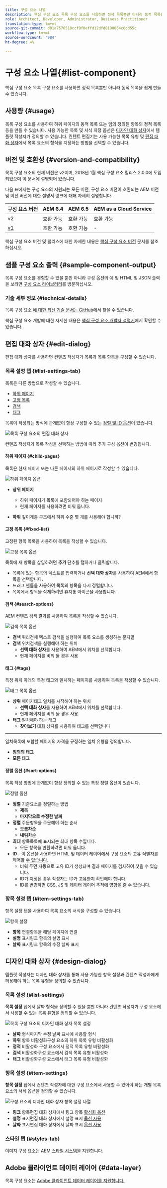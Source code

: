 ```yaml
---
title: 구성 요소 나열
description: 핵심 구성 요소 목록 구성 요소를 사용하면 정적 목록뿐만 아니라 동적 목록을 쉽게 만들 수 있습니다.
role: Architect, Developer, Administrator, Business Practitioner
translation-type: tm+mt
source-git-commit: d01a7576518ccf9f0effd12dfd8198854c6cd55c
workflow-type: tm+mt
source-wordcount: '984'
ht-degree: 4%

---
```



# 구성 요소 나열{#list-component}

핵심 구성 요소 목록 구성 요소를 사용하면 정적 목록뿐만 아니라 동적 목록을 쉽게 만들 수 있습니다.

## 사용량 {#usage}

목록 구성 요소를 사용하여 하위 페이지의 동적 목록 또는 임의 정의된 항목의 정적 목록 등을 만들 수 있습니다. 사용 가능한 목록 및 서식 지정 옵션은 [디자인 대화 상자](#design-dialog)에서 템플릿 작성자가 정의할 수 있습니다. 컨텐트 편집기는 사용 가능한 목록 유형 및 [편집 대화 상자](#edit-dialog)에서 목록 요소의 형식을 지정하는 방법을 선택할 수 있습니다.

## 버전 및 호환성 {#version-and-compatibility}

목록 구성 요소의 현재 버전은 v2이며, 2018년 1월 핵심 구성 요소 릴리스 2.0.0에 도입되었으며 이 문서에 설명되어 있습니다.

다음 표에서는 구성 요소의 지원되는 모든 버전, 구성 요소 버전이 호환되는 AEM 버전 및 이전 버전에 대한 설명서 링크에 대해 자세히 설명합니다.

| 구성 요소 버전 | AEM 6.4 | AEM 6.5 | AEM as a Cloud Service |
|--- |--- |--- |---|
| v2 | 호환 가능 | 호환 가능 | 호환 가능 |
| [v1](v1/list-v1.md) | 호환 가능 | 호환 가능 | - |

핵심 구성 요소 버전 및 릴리스에 대한 자세한 내용은 [핵심 구성 요소 버전](/help/versions.md) 문서를 참조하십시오.

## 샘플 구성 요소 출력 {#sample-component-output}

목록 구성 요소를 경험할 수 있을 뿐만 아니라 구성 옵션의 예 및 HTML 및 JSON 출력을 보려면 [구성 요소 라이브러리](https://adobe.com/go/aem_cmp_library_list)를 방문하십시오.

### 기술 세부 정보 {#technical-details}

목록 구성 요소 [에 대한 최신 기술 문서는 GitHub](https://adobe.com/go/aem_cmp_tech_list_v2)에서 찾을 수 있습니다.

핵심 구성 요소 개발에 대한 자세한 내용은 [핵심 구성 요소 개발자 설명서](/help/developing/overview.md)에서 확인할 수 있습니다.

## 편집 대화 상자 {#edit-dialog}

편집 대화 상자를 사용하면 컨텐츠 작성자가 목록과 목록 항목을 구성할 수 있습니다.

### 목록 설정 탭 {#list-settings-tab}

목록은 다른 방법으로 작성할 수 있습니다.

* [하위 페이지](#child-pages)
* [고정 목록](#fixed-list)
* [검색](#search-options)
* [태그](#tags)

목록이 작성되는 방식에 관계없이 항상 구성할 수 있는 [정렬 및 ID 옵션](#sort-options)이 있습니다.

![목록 구성 요소의 편집 대화 상자](/help/assets/list-edit.png)

컨텐츠 작성자가 목록 작성을 선택하는 방법에 따라 추가 구성 옵션이 변경됩니다.

#### 하위 페이지 {#child-pages}

목록은 현재 페이지 또는 다른 페이지의 하위 페이지로 작성할 수 있습니다.

![하위 페이지 옵션](/help/assets/list-edit-child-pages.png)

* **상위 페이지**
   * 하위 페이지가 목록에 포함되어야 하는 페이지
   * 현재 페이지를 사용하려면 비워 둡니다.

* **하위**
깊이계층 구조에서 하위 수준 몇 개를 사용해야 합니까?

#### 고정 목록 {#fixed-list}

고정된 항목 목록을 사용하여 목록을 작성할 수 있습니다.

![고정 목록 옵션](/help/assets/list-edit-fixed.png)

목록에 새 항목을 삽입하려면 **추가** 단추를 탭하거나 클릭합니다.

* 목록에 있는 항목의 텍스트를 입력하거나 **선택 대화 상자**&#x200B;를 사용하여 AEM에서 항목을 선택합니다.
* 드래그 핸들을 사용하여 목록의 항목을 다시 정렬합니다.
* 목록에서 항목을 삭제하려면 휴지통 아이콘을 사용합니다.

#### 검색 {#search-options}

AEM 컨텐츠 검색 결과를 사용하여 목록을 작성할 수 있습니다.

![검색 목록 옵션](/help/assets/list-edit-search.png)

* **검색**
쿼리전체 텍스트 검색을 실행하여 목록 요소를 생성하는 문자열
* **검색**
위치검색을 실행해야 하는 위치
   * **선택 대화 상자**&#x200B;를 사용하여 AEM에서 위치를 선택합니다.
   * 현재 페이지를 비워 둘 경우 사용

#### 태그 {#tags}

특정 위치 아래의 특정 태그와 일치하는 페이지를 사용하여 목록을 작성할 수 있습니다.

![태그 목록 옵션](/help/assets/list-edit-tags.png)

* **상위**
페이지태그 일치를 시작해야 하는 위치
   * **선택 대화 상자**&#x200B;를 사용하여 AEM에서 위치를 선택합니다.
   * 현재 페이지를 비워 둘 경우 사용
* **태그**
일치해야 하는 태그
   * **찾아보기** 대화 상자를 사용하여 태그를 선택합니다
* ****
일치목록에 포함할 페이지의 자격을 규정하는 일치 유형을 정의합니다.
   * **임의의 태그**
   * **모든 태그**

#### 정렬 옵션 {#sort-options}

목록 작성 방법에 관계없이 항상 정의할 수 있는 특정 정렬 옵션이 있습니다.

![정렬 옵션](/help/assets/list-edit-sort-options.png)

* **정렬**
기준요소를 정렬하는 방법
   * **제목**
   * **마지막으로 수정한 날짜**
* **정렬**
주문항목을 주문해야 하는 순서
   * **오름차순**
   * **내림차순**
* **최대**
항목목록에 표시되는 최대 항목 수입니다.
   * 모든 항목을 반환하려면 비워 둡니다.
* **ID**  - 이 옵션을 사용하면 HTML 및 데이터 레이어에서 구성 요소의 고유 식별자를 제어할  [수 있습니다](/help/developing/data-layer/overview.md).
   * 비워 두면 자동으로 고유 ID가 생성되며 결과 페이지를 검사하여 찾을 수 있습니다.
   * ID가 지정된 경우 작성자는 ID가 고유한지 확인해야 합니다.
   * ID를 변경하면 CSS, JS 및 데이터 레이어 추적에 영향을 줄 수 있습니다.

### 항목 설정 탭 {#item-settings-tab}

항목 설정 탭을 사용하여 목록 요소의 서식을 구성할 수 있습니다.

![항목 설정](/help/assets/list-edit-items.png)

* **항목**
연결항목을 해당 페이지에 연결
* **설명**
표시링크 항목의 설명 표시
* **날짜**
표시링크 항목의 수정 날짜 표시

## 디자인 대화 상자 {#design-dialog}

템플릿 작성자는 디자인 대화 상자를 통해 사용 가능한 항목 설정과 컨텐츠 작성자에게 허용해야 하는 목록 유형을 정의할 수 있습니다.

### 목록 설정 {#list-settings}

**목록 설정** 탭에서 날짜 형식을 정의할 수 있을 뿐만 아니라 컨텐츠 작성자가 구성 요소에서 사용할 수 있는 목록 유형을 정의할 수 있습니다.

![목록 구성 요소의 디자인 대화 상자 목록 설정](/help/assets/list-design-list-settings.png)

* **날짜**
형식마지막 수정 날짜 표시에 사용할 형식
* **하위**
항목 비활성화구성 요소의 하위 목록 유형 비활성화
* **정적**
비활성화 구성 요소에서 정적 목록 유형 비활성화
* **검색**
비활성화구성 요소에서 검색 목록 유형 비활성화
* **태그**
비활성화구성 요소에서 태그 목록 유형 비활성화

### 항목 설정 {#item-settings}

**항목 설정** 탭에서 컨텐츠 작성자에 대한 구성 요소에서 사용할 수 있어야 하는 개별 목록 요소의 서식 옵션을 정의할 수 있습니다.

![구성 요소의 디자인 대화 상자 항목 설정 나열](/help/assets/list-design-item-settings.png)

* **링크**
항목편집 대화 상자에서 링크 항목  [활성화 옵션](#edit-dialog)
* **설명**
표시편집 대화 상자에서 설명 표시  [옵션 사용](#edit-dialog)
* **날짜**
표시편집 대화 상자에서 날짜 표시  [옵션 사용](#edit-dialog)

### 스타일 탭 {#styles-tab}

이미지 구성 요소는 AEM [스타일 시스템](/help/get-started/authoring.md#component-styling)을 지원합니다.

## Adobe 클라이언트 데이터 레이어 {#data-layer}

목록 구성 요소는 [Adobe 클라이언트 데이터 레이어를 지원합니다.](/help/developing/data-layer/overview.md)
